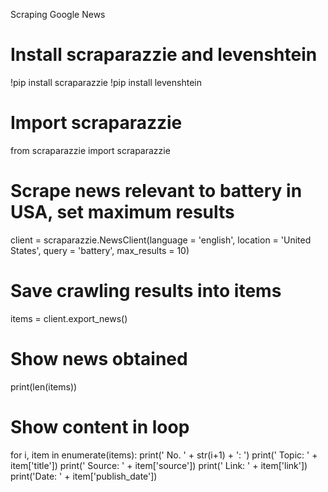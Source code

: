 Scraping Google News


# Install scraparazzie and levenshtein
!pip install scraparazzie
!pip install levenshtein

# Import scraparazzie
from scraparazzie import scraparazzie

# Scrape news relevant to battery in USA, set maximum results
client = scraparazzie.NewsClient(language = 'english', location = 'United States', query = 'battery', max_results = 10)

# Save crawling results into items
items = client.export_news()

# Show news obtained
print(len(items))

# Show content in loop
for i, item in enumerate(items):
    print(' No. ' + str(i+1) + ': ')
    print(' Topic: ' + item['title'])
    print(' Source: ' + item['source'])
    print(' Link: ' + item['link'])
    print('Date: ' + item['publish_date'])
    

